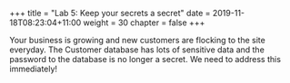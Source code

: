 +++
title = "Lab 5: Keep your secrets a secret"
date = 2019-11-18T08:23:04+11:00
weight = 30
chapter = false
+++

Your business is growing and new customers are flocking to the site everyday. The Customer database has lots of sensitive data and the password to the database is no longer a secret. We need to address this immediately!